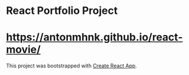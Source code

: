 # React Portfolio Project

# https://antonmhnk.github.io/react-movie/

This project was bootstrapped with [Create React App](https://github.com/facebook/create-react-app).